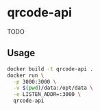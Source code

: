# qrcode-api

TODO

## Usage

```bash
docker build -t qrcode-api .
docker run \
  -p 3000:3000 \
  -v $(pwd)/data:/opt/data \
  -e LISTEN_ADDR=:3000 \
  qrcode-api
```
